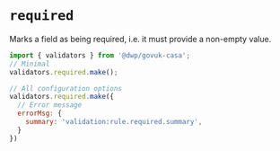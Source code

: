 # `required`

Marks a field as being required, i.e. it must provide a non-empty value.

```javascript
import { validators } from '@dwp/govuk-casa';
// Minimal
validators.required.make();
```

```javascript
// All configuration options
validators.required.make({
  // Error message
  errorMsg: {
    summary: 'validation:rule.required.summary',
  }
})
```
